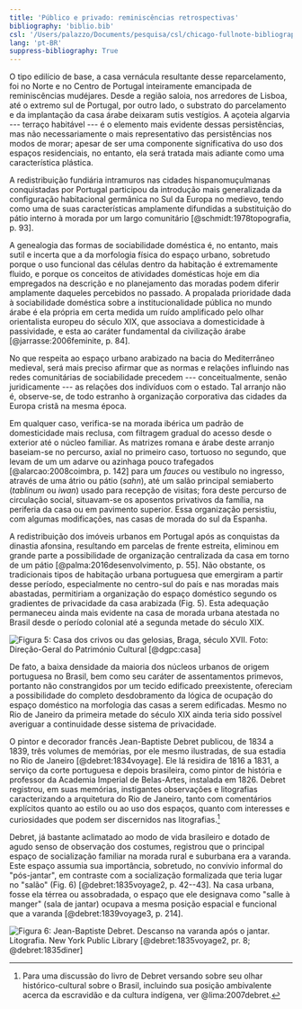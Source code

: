 ```yaml
---
title: 'Público e privado: reminiscências retrospectivas'
bibliography: 'biblio.bib'
csl: '/Users/palazzo/Documents/pesquisa/csl/chicago-fullnote-bibliography.csl'
lang: 'pt-BR'
suppress-bibliography: True
---
```


O tipo edilício de base, a casa vernácula resultante desse
reparcelamento, foi no Norte e no Centro de Portugal
inteiramente emancipada de reminiscências mudéjares.
Desde a região saloia, nos arredores de Lisboa, até
o extremo sul de Portugal, por outro lado, o substrato do
parcelamento e da implantação da casa árabe deixaram sutis
vestígios.
A açoteia algarvia --- terraço habitável --- é o elemento
mais evidente dessas persistências, mas não necessariamente
o mais representativo das persistências nos modos de morar;
apesar de ser uma componente significativa do uso dos
espaços residenciais, no entanto, ela será tratada mais
adiante como uma característica plástica.

A redistribuição fundiária intramuros nas cidades
hispanomuçulmanas conquistadas por Portugal participou da
introdução mais generalizada da configuração habitacional
germânica no Sul da Europa no medievo, tendo como uma de
suas características amplamente difundidas a substituição do
pátio interno à morada por um largo comunitário
[@schmidt:1978topografia, p. 93].

A genealogia das formas de sociabilidade doméstica é, no
entanto, mais sutil e incerta que a da morfologia física do
espaço urbano, sobretudo porque o uso funcional das células
dentro da habitação é extremamente fluido, e porque os
conceitos de atividades domésticas hoje em dia empregados na
descrição e no planejamento das moradas podem diferir
amplamente daqueles percebidos no passado.
A propalada prioridade dada à sociabilidade doméstica sobre
a institucionalidade pública no mundo árabe é ela própria
em certa medida um ruído amplificado pelo olhar orientalista
europeu do século XIX, que associava a domesticidade
à passividade, e esta ao caráter fundamental da civilização
árabe [@jarrasse:2006feminite, p. 84].

No que respeita ao espaço urbano arabizado na bacia do
Mediterrâneo medieval, será mais preciso afirmar que as
normas e relações influindo nas redes comunitárias de
sociabilidade precedem --- conceitualmente, senão
juridicamente --- as relações dos indivíduos com o estado.
Tal arranjo não é, observe-se, de todo estranho
à organização corporativa das cidades da Europa cristã na
mesma época.

Em qualquer caso, verifica-se na morada ibérica um padrão de
domesticidade mais reclusa, com filtragem gradual do acesso
desde o exterior até o núcleo familiar.
As matrizes romana e árabe deste arranjo baseiam-se no
percurso, axial no primeiro caso, tortuoso no segundo, que
levam de um um adarve ou azinhaga pouco trafegados
[@alarcao:2008coimbra, p. 142] para um *fauces* ou vestíbulo no
ingresso, através de uma átrio ou pátio (*sahn*), até um salão
principal semiaberto (*tablinum* ou *iwan*) usado para recepção de
visitas; fora deste percurso de circulação social, situavam-se os
aposentos privativos da família, na periferia da casa ou em pavimento
superior. Essa organização persistiu, com algumas modificações, nas
casas de morada do sul da Espanha.

A redistribuição dos imóveis urbanos em Portugal após as
conquistas da dinastia afonsina, resultando em parcelas de
frente estreita, eliminou em grande parte a possibilidade de
organização centralizada da casa em torno de um pátio
[@palma:2016desenvolvimento, p. 55].
Não obstante, os tradicionais tipos de habitação urbana portuguesa que
emergiram a partir desse período, especialmente no centro-sul do país
e nas moradas mais abastadas, permitiriam a organização do espaço
doméstico segundo os gradientes de privacidade da casa arabizada
(Fig. 5). Esta adequação permaneceu ainda mais evidente na casa de
morada urbana atestada no Brasil desde o período colonial até a
segunda metade do século XIX.

![Figura 5: Casa dos crivos ou das gelosias, Braga, século XVII. Foto:
Direção-Geral do Património Cultural [@dgpc:casa]
](http://www.patrimoniocultural.gov.pt/static/data/cache/f5/d0/f5d048c59ea49291cd706781c9ba297d.jpg)

De fato, a baixa densidade da maioria dos núcleos urbanos de
origem portuguesa no Brasil, bem como seu caráter de
assentamentos primevos, portanto não constrangidos por um
tecido edificado preexistente, ofereciam a possibilidade do
completo desdobramento da lógica de ocupação do espaço
doméstico na morfologia das casas a serem edificadas.
Mesmo no Rio de Janeiro da primeira metade do século XIX
ainda teria sido possível averiguar a continuidade desse
sistema de privacidade.

O pintor e decorador francês Jean-Baptiste Debret
publicou, de 1834 a 1839, três volumes de memórias, por ele
mesmo ilustradas, de sua estadia no Rio de Janeiro
[@debret:1834voyage].
Ele lá residira de 1816 a 1831, a serviço da corte portuguesa e depois
brasileira, como pintor de história e professor da Academia
Imperial de Belas-Artes, instalada em 1826.
Debret registrou, em suas memórias, instigantes observações
e litografias caracterizando a arquitetura do Rio de
Janeiro, tanto com comentários explícitos quanto ao estilo
ou ao uso dos espaços, quanto com interesses e curiosidades
que podem ser discernidos nas litografias.[^valeria]

[^valeria]: Para uma discussão do livro de Debret versando
sobre seu olhar histórico-cultural sobre o Brasil, incluindo
sua posição ambivalente acerca da escravidão e da cultura
indígena, ver @lima:2007debret.

Debret, já bastante aclimatado ao modo de vida brasileiro
e dotado de agudo senso de observação dos costumes,
registrou que o principal espaço de socialização familiar na
morada rural e suburbana era a varanda.
Este espaço assumia sua importância, sobretudo, no convívio
informal do "pós-jantar", em contraste com a socialização formalizada
que teria lugar no "salão" (Fig. 6) [@debret:1835voyage2, p. 42--43].
Na casa urbana, fosse ela térrea ou assobradada, o espaço que ele
designava como "salle à manger" (sala de jantar) ocupava a mesma
posição espacial e funcional que a varanda [@debret:1839voyage3, p.
214].

![Figura 6: Jean-Baptiste Debret. Descanso na varanda após o
jantar. Litografia. New York Public Library [@debret:1835voyage2,
pr. 8; @debret:1835diner]
](../60-grafico/6060-foto/debretnypl.png)

